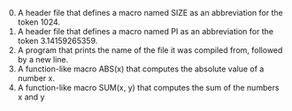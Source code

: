 0. A header file that defines a macro named SIZE as an abbreviation for the token 1024.
1. A  header file that defines a macro named PI as an abbreviation for the token 3.14159265359.
2. A  program that prints the name of the file it was compiled from, followed by a new line.
3. A function-like macro ABS(x) that computes the absolute value of a number x.
4. A function-like macro SUM(x, y) that computes the sum of the numbers x and y
